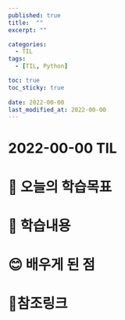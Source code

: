 ```yaml
---
published: true
title:  ""
excerpt: ""

categories:
  - TIL
tags:
  - [TIL, Python]

toc: true
toc_sticky: true
 
date: 2022-00-00
last_modified_at: 2022-00-00
---
```


# **2022-00-00 TIL**

# 🤔 오늘의 학습목표


# 📃 학습내용

# 😊 배우게 된 점



# 📌참조링크
